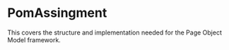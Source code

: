 # PomAssingment
This covers the structure and implementation needed for the Page Object Model framework. 
